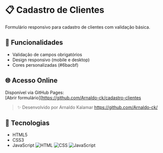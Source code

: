 


# 📋 Cadastro de Clientes

Formulário responsivo para cadastro de clientes com validação básica.

## 🚀 Funcionalidades
- Validação de campos obrigatórios
- Design responsivo (mobile e desktop)
- Cores personalizadas (#6bacbf)

## 🌐 Acesso Online
Disponível via GitHub Pages:  
[Abrir formulário][https://github.com/Arnaldo-ck/cadastro-clientes

> ✨ Desenvolvido por Arnaldo Kalamar https://github.com/Arnaldo-ck/
  
## 🔧 Tecnologias
- HTML5
- CSS3
- JavaScript
![HTML](https://img.shields.io/badge/HTML5-E34F26?style=for-the-badge&logo=html5&logoColor=white)
![CSS](https://img.shields.io/badge/CSS3-1572B6?style=for-the-badge&logo=css3&logoColor=white)
![JavaScript](https://img.shields.io/badge/JavaScript-F7DF1E?style=for-the-badge&logo=javascript&logoColor=black)





